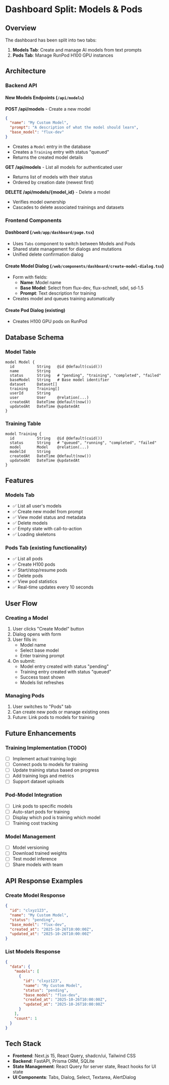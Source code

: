 # Dashboard Split: Models & Pods

## Overview
The dashboard has been split into two tabs:
1. **Models Tab**: Create and manage AI models from text prompts
2. **Pods Tab**: Manage RunPod H100 GPU instances

## Architecture

### Backend API

#### New Models Endpoints (`/api/models`)

**POST /api/models** - Create a new model
```json
{
  "name": "My Custom Model",
  "prompt": "A description of what the model should learn",
  "base_model": "flux-dev"
}
```
- Creates a `Model` entry in the database
- Creates a `Training` entry with status "queued"
- Returns the created model details

**GET /api/models** - List all models for authenticated user
- Returns list of models with their status
- Ordered by creation date (newest first)

**DELETE /api/models/{model_id}** - Delete a model
- Verifies model ownership
- Cascades to delete associated trainings and datasets

### Frontend Components

#### Dashboard (`/web/app/dashboard/page.tsx`)
- Uses `Tabs` component to switch between Models and Pods
- Shared state management for dialogs and mutations
- Unified delete confirmation dialog

#### Create Model Dialog (`/web/components/dashboard/create-model-dialog.tsx`)
- Form with fields:
  - **Name**: Model name
  - **Base Model**: Select from flux-dev, flux-schnell, sdxl, sd-1.5
  - **Prompt**: Text description for training
- Creates model and queues training automatically

#### Create Pod Dialog (existing)
- Creates H100 GPU pods on RunPod

## Database Schema

### Model Table
```prisma
model Model {
  id          String   @id @default(cuid())
  name        String
  status      String   # "pending", "training", "completed", "failed"
  baseModel   String   # Base model identifier
  dataset     Dataset[]
  training    Training[]
  userId      String
  user        User     @relation(...)
  createdAt   DateTime @default(now())
  updatedAt   DateTime @updatedAt
}
```

### Training Table
```prisma
model Training {
  id          String   @id @default(cuid())
  status      String   # "queued", "running", "completed", "failed"
  model       Model    @relation(...)
  modelId     String
  createdAt   DateTime @default(now())
  updatedAt   DateTime @updatedAt
}
```

## Features

### Models Tab
- ✅ List all user's models
- ✅ Create new model from prompt
- ✅ View model status and metadata
- ✅ Delete models
- ✅ Empty state with call-to-action
- ✅ Loading skeletons

### Pods Tab (existing functionality)
- ✅ List all pods
- ✅ Create H100 pods
- ✅ Start/stop/resume pods
- ✅ Delete pods
- ✅ View pod statistics
- ✅ Real-time updates every 10 seconds

## User Flow

### Creating a Model
1. User clicks "Create Model" button
2. Dialog opens with form
3. User fills in:
   - Model name
   - Select base model
   - Enter training prompt
4. On submit:
   - Model entry created with status "pending"
   - Training entry created with status "queued"
   - Success toast shown
   - Models list refreshes

### Managing Pods
1. User switches to "Pods" tab
2. Can create new pods or manage existing ones
3. Future: Link pods to models for training

## Future Enhancements

### Training Implementation (TODO)
- [ ] Implement actual training logic
- [ ] Connect pods to models for training
- [ ] Update training status based on progress
- [ ] Add training logs and metrics
- [ ] Support dataset uploads

### Pod-Model Integration
- [ ] Link pods to specific models
- [ ] Auto-start pods for training
- [ ] Display which pod is training which model
- [ ] Training cost tracking

### Model Management
- [ ] Model versioning
- [ ] Download trained weights
- [ ] Test model inference
- [ ] Share models with team

## API Response Examples

### Create Model Response
```json
{
  "id": "clxyz123",
  "name": "My Custom Model",
  "status": "pending",
  "base_model": "flux-dev",
  "created_at": "2025-10-26T10:00:00Z",
  "updated_at": "2025-10-26T10:00:00Z"
}
```

### List Models Response
```json
{
  "data": {
    "models": [
      {
        "id": "clxyz123",
        "name": "My Custom Model",
        "status": "pending",
        "base_model": "flux-dev",
        "created_at": "2025-10-26T10:00:00Z",
        "updated_at": "2025-10-26T10:00:00Z"
      }
    ],
    "count": 1
  }
}
```

## Tech Stack
- **Frontend**: Next.js 15, React Query, shadcn/ui, Tailwind CSS
- **Backend**: FastAPI, Prisma ORM, SQLite
- **State Management**: React Query for server state, React hooks for UI state
- **UI Components**: Tabs, Dialog, Select, Textarea, AlertDialog

